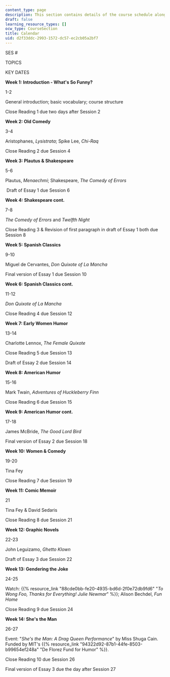 ```yaml
---
content_type: page
description: This section contains details of the course schedule along with key dates.
draft: false
learning_resource_types: []
ocw_type: CourseSection
title: Calendar
uid: d2f33ddc-2993-1572-dc57-ec2cb05a2bf7
---
```

SES #

TOPICS

KEY DATES

**Week 1: Introduction - What's So Funny?** 

1-2

General introduction; basic vocabulary; course structure

Close Reading 1 due two days after Session 2

**Week 2: Old Comedy**

3-4

Aristophanes, *Lysistrata*; Spike Lee, *Chi-Raq*

Close Reading 2 due Session 4

**Week 3: Plautus & Shakespeare**

5-6

Plautus, *Menaechmi*; Shakespeare, *The Comedy of Errors*

 Draft of Essay 1 due Session 6

**Week 4: Shakespeare cont.**

7-8

*The Comedy of Errors* and *Twelfth Night*

Close Reading 3 & Revision of first paragraph in draft of Essay 1 both due Session 8

**Week 5: Spanish Classics**

9-10

Miguel de Cervantes, *Don Quixote of La Mancha*

Final version of Essay 1 due Session 10

**Week 6: Spanish Classics cont.**

11-12

*Don Quixote of La Mancha*

Close Reading 4 due Session 12

**Week 7: Early Women Humor**

13-14

Charlotte Lennox, *The Female Quixote*

Close Reading 5 due Session 13

Draft of Essay 2 due Session 14

**Week 8: American Humor**

15-16

Mark Twain, *Adventures of Huckleberry Finn*

Close Reading 6 due Session 15

**Week 9: American Humor cont.**

17-18

James McBride, *The Good Lord Bird*

Final version of Essay 2 due Session 18

**Week 10: Women & Comedy**

19-20

Tina Fey

Close Reading 7 due Session 19

**Week 11: Comic Memoir**

21

Tina Fey & David Sedaris

Close Reading 8 due Session 21

**Week 12: Graphic Novels**

22-23

John Leguizamo, *Ghetto Klown*

Draft of Essay 3 due Session 22

**Week 13: Gendering the Joke**

24-25

Watch: {{% resource_link "88cde0bb-fe20-4935-bd6d-2f0e72db9fd6" "*To Wong Foo, Thanks for Everything! Julie Newmar*" %}}; Alison Bechdel, *Fun Home*

Close Reading 9 due Session 24

**Week 14: She's the Man**

26-27

Event: "*She's the Man: A Drag Queen Performance*" by Miss Shuga Cain. Funded by MIT's {{% resource_link "94322d92-87b1-44fe-8503-b99654ef248a" "De Florez Fund for Humor" %}}.

Close Reading 10 due Session 26

Final version of Essay 3 due the day after Session 27